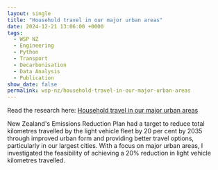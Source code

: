 ```yaml
---
layout: single
title: "Household travel in our major urban areas"
date: 2024-12-21 13:06:00 +0000
tags:
  - WSP NZ
  - Engineering
  - Python
  - Transport
  - Decarbonisation
  - Data Analysis
  - Publication
show_date: false
permalink: wsp-nz/household-travel-in-our-major-urban-areas
---
```


Read the research here: [Household travel in our major urban areas][NZTA]

New Zealand's Emissions Reduction Plan had a target to reduce total kilometres travelled by the light vehicle fleet by 20 per cent by 2035 through improved urban form and providing better travel options, particularly in our largest cities.
With a focus on major urban areas, I investigated the feasibility of achieving a 20% reduction in light vehicle kilometres travelled.

[NZTA]: https://nzta.govt.nz/resources/household-travel-in-our-major-urban-areas